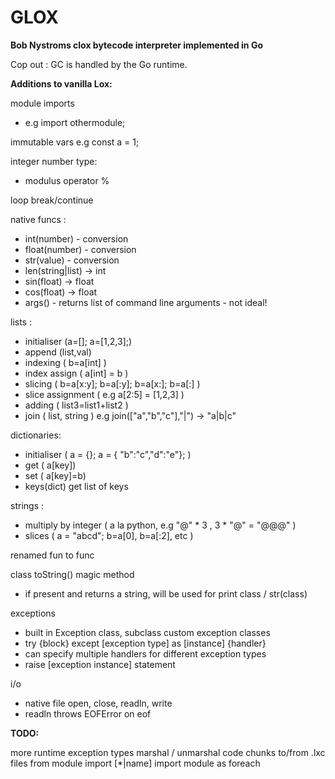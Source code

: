 # GLOX

**Bob Nystroms clox bytecode interpreter implemented in Go**

Cop out : GC is handled by the Go runtime.  

**Additions to vanilla Lox:**

module imports

- e.g import othermodule;

immutable vars e.g  const a = 1;

integer number type:

- modulus operator %  

loop break/continue

native funcs :  

- int(number)     - conversion
- float(number)   - conversion 
- str(value)      - conversion 
- len(string|list) -> int
- sin(float)    -> float
- cos(float)    -> float 
- args() - returns list of command line arguments - not ideal! 

lists :

- initialiser (a=[]; a=[1,2,3];)
- append (list,val)  
- indexing ( b=a[int] )
- index assign ( a[int] = b )
- slicing ( b=a[x:y]; b=a[:y]; b=a[x:]; b=a[:] )
- slice assignment ( e.g a[2:5] = [1,2,3] )
- adding ( list3=list1+list2 )
- join ( list, string )    e.g join(["a","b","c"],"|") -> "a|b|c"   

dictionaries:

- initialiser ( a = {}; a = { "b":"c","d":"e"}; )
- get ( a[key])
- set ( a[key]=b)
- keys(dict)   get list of keys 

strings :

- multiply by integer ( a la python, e.g  "@" * 3 ,  3 * "@" = "@@@" )
- slices   ( a = "abcd"; b=a[0], b=a[:2], etc )

renamed fun to func

class toString() magic method

- if present and returns a string, will be used for print class / str(class)

exceptions

- built in Exception class, subclass custom exception classes 
- try {block} except [exception type] as [instance] {handler} 
- can specify multiple handlers for different exception types
- raise [exception instance] statement 

i/o

- native file open, close, readln, write 
- readln throws EOFError on eof 

**TODO:**

more runtime exception types 
marshal / unmarshal code chunks to/from .lxc files 
from module import [*|name] 
import module as <namespace> 
foreach <iterator>
 